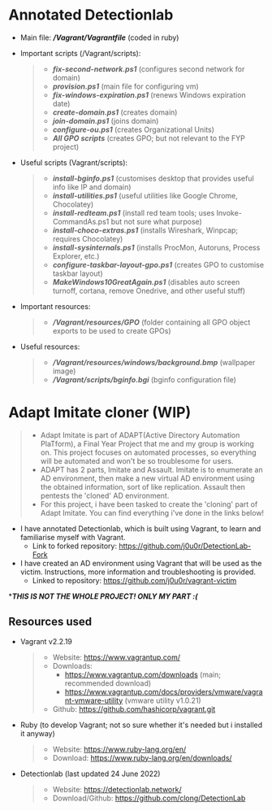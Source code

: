 # Annotated Detectionlab
- Main file: ***/Vagrant/Vagrantfile*** (coded in ruby)
- Important scripts (/Vagrant/scripts):
  > - ***fix-second-network.ps1*** (configures second network for domain)
  > - ***provision.ps1*** (main file for configuring vm)
  > - ***fix-windows-expiration.ps1*** (renews Windows expiration date)
  > - ***create-domain.ps1*** (creates domain)
  > - ***join-domain.ps1*** (joins domain)
  > - ***configure-ou.ps1*** (creates Organizational Units)
  > - ***All GPO scripts*** (creates GPO; but not relevant to the FYP project)
  
- Useful scripts (Vagrant/scripts):
  > - ***install-bginfo.ps1*** (customises desktop that provides useful info like IP and domain)
  > - ***install-utilities.ps1*** (useful utilities like Google Chrome, Chocolatey)
  > - ***install-redteam.ps1*** (install red team tools; uses Invoke-CommandAs.ps1 but not sure what purpose)
  > - ***install-choco-extras.ps1*** (installs Wireshark, Winpcap; requires Chocolatey)
  > - ***install-sysinternals.ps1*** (installs ProcMon, Autoruns, Process Explorer, etc.)
  > - ***configure-taskbar-layout-gpo.ps1*** (creates GPO to customise taskbar layout)
  > - ***MakeWindows10GreatAgain.ps1*** (disables auto screen turnoff, cortana, remove Onedrive, and other useful stuff)
  
- Important resources:
  > - ***/Vagrant/resources/GPO*** (folder containing all GPO object exports to be used to create GPOs)
  
- Useful resources:
  > - ***/Vagrant/resources/windows/background.bmp*** (wallpaper image)
  > - ***/Vagrant/scripts/bginfo.bgi*** (bginfo configuration file)
  
# Adapt Imitate cloner (WIP)
> - Adapt Imitate is part of ADAPT(Active Directory Automation PlaTform), a Final Year Project that me and my group is working on. This project focuses on automated processes, so everything will be automated and won't be so troublesome for users.
> - ADAPT has 2 parts, Imitate and Assault. Imitate is to enumerate an AD environment, then make a new virtual AD environment using the obtained information, sort of like replication. Assault then pentests the 'cloned' AD environment.
> - For this project, i have been tasked to create the 'cloning' part of Adapt Imitate. You can find everything i've done in the links below!  
- I have annotated Detectionlab, which is built using Vagrant, to learn and familiarise myself with Vagrant.
  - Link to forked repository: https://github.com/j0u0r/DetectionLab-Fork
- I have created an AD environment using Vagrant that will be used as the victim. Instructions, more information and troubleshooting is provided.
  - Linked to repository: https://github.com/j0u0r/vagrant-victim  
  
****THIS IS NOT THE WHOLE PROJECT! ONLY MY PART :(***
## Resources used
- Vagrant v2.2.19
  > - Website: https://www.vagrantup.com/
  > - Downloads:
  >    - https://www.vagrantup.com/downloads (main; recommended download)
  >    - https://www.vagrantup.com/docs/providers/vmware/vagrant-vmware-utility (vmware utility v1.0.21)
  > - Github: https://github.com/hashicorp/vagrant.git
- Ruby (to develop Vagrant; not so sure whether it's needed but i installed it anyway)
  >  - Website: https://www.ruby-lang.org/en/
  >  - Download: https://www.ruby-lang.org/en/downloads/
- Detectionlab (last updated 24 June 2022)
  >  - Website: https://detectionlab.network/
  >  - Download/Github: https://github.com/clong/DetectionLab
